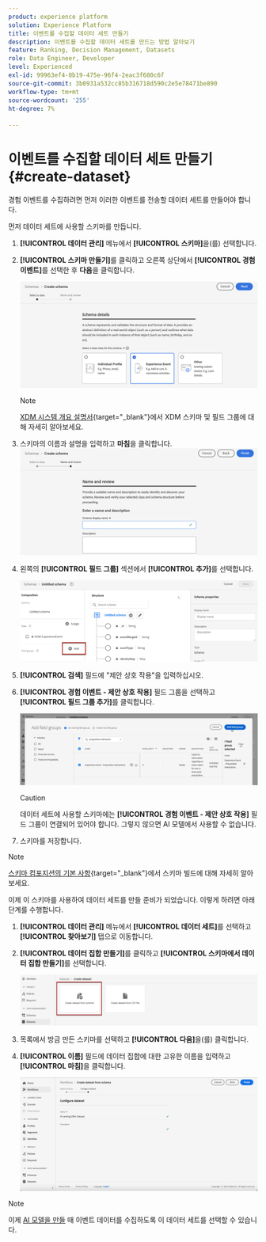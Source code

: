```yaml
---
product: experience platform
solution: Experience Platform
title: 이벤트를 수집할 데이터 세트 만들기
description: 이벤트를 수집할 데이터 세트를 만드는 방법 알아보기
feature: Ranking, Decision Management, Datasets
role: Data Engineer, Developer
level: Experienced
exl-id: 99963ef4-0b19-475e-96f4-2eac3f680c6f
source-git-commit: 3b0931a532cc85b316718d590c2e5e78471be890
workflow-type: tm+mt
source-wordcount: '255'
ht-degree: 7%

---
```


# 이벤트를 수집할 데이터 세트 만들기 {#create-dataset}

경험 이벤트를 수집하려면 먼저 이러한 이벤트를 전송할 데이터 세트를 만들어야 합니다.

먼저 데이터 세트에 사용할 스키마를 만듭니다.

1. **[!UICONTROL 데이터 관리]** 메뉴에서 **[!UICONTROL 스키마]**&#x200B;을(를) 선택합니다.

1. **[!UICONTROL 스키마 만들기]**&#x200B;를 클릭하고 오른쪽 상단에서 **[!UICONTROL 경험 이벤트]**&#x200B;를 선택한 후 **다음**&#x200B;을 클릭합니다.

   ![](../assets/ai-ranking-xdm-event.png)

   >[!NOTE]
   >
   >[XDM 시스템 개요 설명서](https://experienceleague.adobe.com/docs/experience-platform/xdm/home.html?lang=ko-KR){target="_blank"}에서 XDM 스키마 및 필드 그룹에 대해 자세히 알아보세요.

1. 스키마의 이름과 설명을 입력하고 **마침**&#x200B;을 클릭합니다.
   ![](../assets/ai-ranking-xdm-event-2.png)

1. 왼쪽의 **[!UICONTROL 필드 그룹]** 섹션에서 **[!UICONTROL 추가]**&#x200B;를 선택합니다.

   ![](../assets/ai-ranking-fields-groups.png)

1. **[!UICONTROL 검색]** 필드에 &quot;제안 상호 작용&quot;을 입력하십시오.

1. **[!UICONTROL 경험 이벤트 - 제안 상호 작용]** 필드 그룹을 선택하고 **[!UICONTROL 필드 그룹 추가]**&#x200B;를 클릭합니다.

   ![](../assets/ai-ranking-add-field-group.png)

   >[!CAUTION]
   >
   >데이터 세트에 사용할 스키마에는 **[!UICONTROL 경험 이벤트 - 제안 상호 작용]** 필드 그룹이 연결되어 있어야 합니다. 그렇지 않으면 AI 모델에서 사용할 수 없습니다.

1. 스키마를 저장합니다.

>[!NOTE]
>
>[스키마 컴포지션의 기본 사항](https://experienceleague.adobe.com/docs/experience-platform/xdm/schema/composition.html?lang=ko#understanding-schemas){target="_blank"}에서 스키마 빌드에 대해 자세히 알아보세요.

이제 이 스키마를 사용하여 데이터 세트를 만들 준비가 되었습니다. 이렇게 하려면 아래 단계를 수행합니다.

1. **[!UICONTROL 데이터 관리]** 메뉴에서 **[!UICONTROL 데이터 세트]**&#x200B;를 선택하고 **[!UICONTROL 찾아보기]** 탭으로 이동합니다.

1. **[!UICONTROL 데이터 집합 만들기]**&#x200B;를 클릭하고 **[!UICONTROL 스키마에서 데이터 집합 만들기]**&#x200B;를 선택합니다.

   ![](../assets/ai-ranking-create-dataset-from-schema.png)

1. 목록에서 방금 만든 스키마를 선택하고 **[!UICONTROL 다음]**&#x200B;을(를) 클릭합니다.

1. **[!UICONTROL 이름]** 필드에 데이터 집합에 대한 고유한 이름을 입력하고 **[!UICONTROL 마침]**&#x200B;을 클릭합니다.

   ![](../assets/ai-ranking-dataset-name.png)

>[!NOTE]
>
>이제 [AI 모델을 만들](../ranking/create-ranking-strategies.md) 때 이벤트 데이터를 수집하도록 이 데이터 세트를 선택할 수 있습니다.
